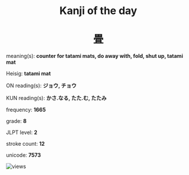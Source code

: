 <h1 align="center">Kanji of the day</h1>
<h1 align="center">畳</h1>
<p align="left">meaning(s): <b>counter for tatami mats, do away with, fold, shut up, tatami mat</b></p>
<p align="left">Heisig: <b>tatami mat</b></p>
<p align="left">ON reading(s): <b>ジョウ, チョウ</b></p>
<p align="left">KUN reading(s): <b>かさ.なる, たた.む, たたみ</b></p>
<p align="left">frequency: <b>1665</b></p>
<p align="left">grade: <b>8</b></p>
<p align="left">JLPT level: <b>2</b></p>
<p align="left">stroke count: <b>12</b></p>
<p align="left">unicode: <b>7573</b></p>
<p align="left"><img src="https://komarev.com/ghpvc/?username=tristanwagner-kanjioftheday&label=Views&color=0e75b6&style=flat" alt="views"/></p>
